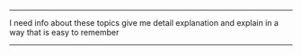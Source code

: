 
---
I need info about these topics
give me detail explanation
and explain in a way that is easy to remember

---